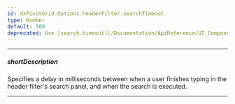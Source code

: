 ```yaml
---
id: dxPivotGrid.Options.headerFilter.searchTimeout
type: Number
default: 500
deprecated: Use [search.timeout](/Documentation/ApiReference/UI_Components/dxPivotGrid/Configuration/headerFilter/search/#timeout) instead.
---
```

---
##### shortDescription
Specifies a delay in milliseconds between when a user finishes typing in the header filter's search panel, and when the search is executed.

---
